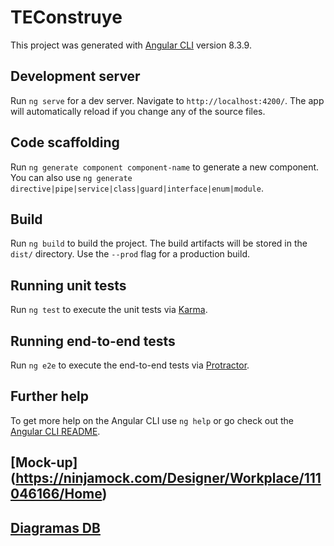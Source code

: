 # TEConstruye

This project was generated with [Angular CLI](https://github.com/angular/angular-cli) version 8.3.9.

## Development server

Run `ng serve` for a dev server. Navigate to `http://localhost:4200/`. The app will automatically reload if you change any of the source files.

## Code scaffolding

Run `ng generate component component-name` to generate a new component. You can also use `ng generate directive|pipe|service|class|guard|interface|enum|module`.

## Build

Run `ng build` to build the project. The build artifacts will be stored in the `dist/` directory. Use the `--prod` flag for a production build.

## Running unit tests

Run `ng test` to execute the unit tests via [Karma](https://karma-runner.github.io).

## Running end-to-end tests

Run `ng e2e` to execute the end-to-end tests via [Protractor](http://www.protractortest.org/).

## Further help

To get more help on the Angular CLI use `ng help` or go check out the [Angular CLI README](https://github.com/angular/angular-cli/blob/master/README.md).


## [Mock-up] (https://ninjamock.com/Designer/Workplace/111046166/Home)

## [Diagramas DB](https://www.draw.io/?state=%7B%22ids%22:%5B%221E7Y6E9BPAB4G2zGp1y0R8aw0OGTauVkw%22%5D,%22action%22:%22open%22,%22userId%22:%22105072665369800203599%22%7D#G1E7Y6E9BPAB4G2zGp1y0R8aw0OGTauVkw)
